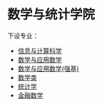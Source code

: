 # 数学与统计学院
下设专业：  

- [信息与计算科学](信息与计算科学.md)  
- [数学与应用数学](数学与应用数学.md)  
- [数学与应用数学(强基)](数学与应用数学(强基).md)  
- [数学类](数学类.md)  
- [统计学](统计学.md)  
- [金融数学](金融数学.md)  